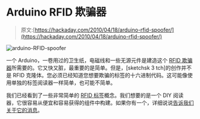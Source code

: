 # Arduino RFID 欺骗器

> 原文:[https://hackaday.com/2010/04/18/arduino-rfid-spoofer/](https://hackaday.com/2010/04/18/arduino-rfid-spoofer/)

![](../Images/24ac57e4167b28502c42f5970b7da480.png "arduino-RFID-spoofer")

一个 Arduino，一卷用过的卫生纸，电磁线和一些无源元件是建造这个 [RFID 欺骗器](http://www.instructables.com/id/Stupid-Simple-Arduino-LF-RFID-Tag-Spoofer)所需要的。它又快又脏，最重要的是简单。但是，[sketchsk 3 tch]的创作并不是 RFID 克隆体。您必须已经知道您想要欺骗的标签的十六进制代码。这可能像使用单独的标签阅读器一样简单，也可能不简单。

我们已经看到了一些非常简单的 [RFID 标签](http://hackaday.com/2009/06/27/avr-rfid-tag/)概念。我们想要的是一个 DIY 阅读器，它很容易从便宜和容易获得的组件中构建。如果你有一个，详细说说[告诉我们关于它的消息](http://hackaday.com/contact-hack-a-day/)。
